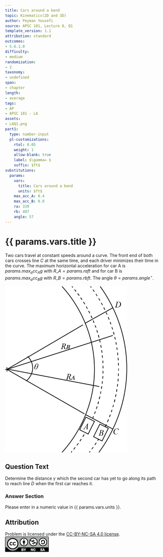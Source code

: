 ```yaml
---
title: Cars around a bend
topic: Kinematics(2D and 3D)
author: Peyman Yousefi
source: APSC 181, Lecture 8, Q1
template_version: 1.1
attribution: standard
outcomes:
- 5.6.1.0
difficulty:
- medium
randomization:
- 2
taxonomy:
- undefined
span:
- chapter
length:
- average
tags:
- AP
- APSC 181 - LA
assets:
- L8Q1.png
part1:
  type: number-input
  pl-customizations:
    rtol: 0.05
    weight: 1
    allow-blank: true
    label: $\gamma= $
    suffix: $ft$
substitutions:
  params:
    vars:
      title: Cars around a bend
      units: $ft$
    max_acc_A: 0.4
    max_acc_B: 0.8
    ra: 339
    rb: 407
    angle: 57
---
```

# {{ params.vars.title }}
Two cars travel at constant speeds around a curve.
The front end of both cars crosses line $C$ at the same time, and each driver minimizes their time in the curve.
The maximum horizontal acceleration for car A is ${{params.max_acc_A}}g$ with $R\_{A} = {{params.ra}} ft$ and for car B is ${{params.max_acc_B}}g$ with $R\_{B} = {{params.rb}} ft$.
The angle $\theta = {{params.angle}}^{\circ}$.

<img src="L8Q1.png" width=400>

## Question Text

Determine the distance $\gamma$ which the second car has yet to go along its path to reach line $D$ when the first car reaches it.

### Answer Section

Please enter in a numeric value in {{ params.vars.units }}.

## Attribution

Problem is licensed under the [CC-BY-NC-SA 4.0 license](https://creativecommons.org/licenses/by-nc-sa/4.0/).<br> ![The Creative Commons 4.0 license requiring attribution-BY, non-commercial-NC, and share-alike-SA license.](https://raw.githubusercontent.com/firasm/bits/master/by-nc-sa.png)